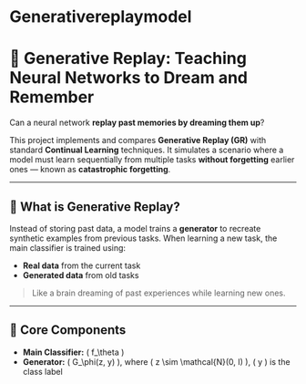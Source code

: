 # Generativereplaymodel
# 🧠 Generative Replay: Teaching Neural Networks to Dream and Remember

Can a neural network **replay past memories by dreaming them up**?

This project implements and compares **Generative Replay (GR)** with standard **Continual Learning** techniques. It simulates a scenario where a model must learn sequentially from multiple tasks **without forgetting** earlier ones — known as **catastrophic forgetting**.

---

## 🧠 What is Generative Replay?

Instead of storing past data, a model trains a **generator** to recreate synthetic examples from previous tasks. When learning a new task, the main classifier is trained using:

- **Real data** from the current task
- **Generated data** from old tasks

> Like a brain dreaming of past experiences while learning new ones.

---

## 🔁 Core Components

- **Main Classifier:** \( f_\theta \)
- **Generator:** \( G_\phi(z, y) \), where \( z \sim \mathcal{N}(0, I) \), \( y \) is the class label

